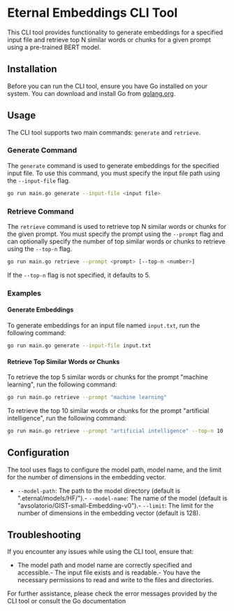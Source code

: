 # Eternal Embeddings CLI Tool

This CLI tool provides functionality to generate embeddings for a specified input file and retrieve top N similar words or chunks for a given prompt using a pre-trained BERT model.

## Installation

Before you can run the CLI tool, ensure you have Go installed on your system. You can download and install Go from [golang.org](https://golang.org/dl/).

## Usage

The CLI tool supports two main commands: `generate` and `retrieve`.

### Generate Command

The `generate` command is used to generate embeddings for the specified input file. To use this command, you must specify the input file path using the `--input-file` flag.

```bash
go run main.go generate --input-file <input file>
```

### Retrieve Command

The `retrieve` command is used to retrieve top N similar words or chunks for the given prompt. You must specify the prompt using the `--prompt` flag and can optionally specify the number of top similar words or chunks to retrieve using the `--top-n` flag.

```bash
go run main.go retrieve --prompt <prompt> [--top-n <number>]
```

If the `--top-n` flag is not specified, it defaults to 5.

### Examples

#### Generate Embeddings

To generate embeddings for an input file named `input.txt`, run the following command:

```bash
go run main.go generate --input-file input.txt
```

#### Retrieve Top Similar Words or Chunks

To retrieve the top 5 similar words or chunks for the prompt "machine learning", run the following command:

```bash
go run main.go retrieve --prompt "machine learning"
```

To retrieve the top 10 similar words or chunks for the prompt "artificial intelligence", run the following command:

```bash
go run main.go retrieve --prompt "artificial intelligence" --top-n 10
```

## Configuration

The tool uses flags to configure the model path, model name, and the limit for the number of dimensions in the embedding vector.

- `--model-path`: The path to the model directory (default is ".eternal/models/HF/").- `--model-name`: The name of the model (default is "avsolatorio/GIST-small-Embedding-v0").- `--limit`: The limit for the number of dimensions in the embedding vector (default is 128).

## Troubleshooting

If you encounter any issues while using the CLI tool, ensure that:

- The model path and model name are correctly specified and accessible.- The input file exists and is readable.- You have the necessary permissions to read and write to the files and directories.

For further assistance, please check the error messages provided by the CLI tool or consult the Go documentation